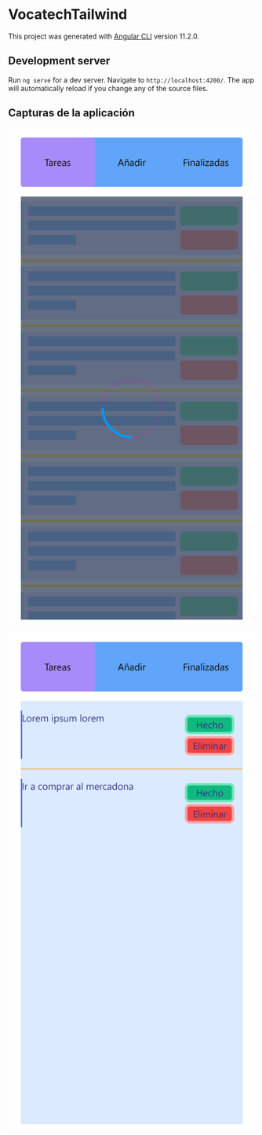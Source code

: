 # VocatechTailwind

This project was generated with [Angular CLI](https://github.com/angular/angular-cli) version 11.2.0.

## Development server

Run `ng serve` for a dev server. Navigate to `http://localhost:4200/`. The app will automatically reload if you change any of the source files.

## Capturas de la aplicación

![alt text](https://github.com/jdoble97/vocatech-tailwind/blob/main/screenshots/localhost_4200_tasks(Pixel%202%20XL).png)

![alt text](https://github.com/jdoble97/vocatech-tailwind/blob/main/screenshots/localhost_4200_tasks(Pixel%202%20XL)%20(1).png)

